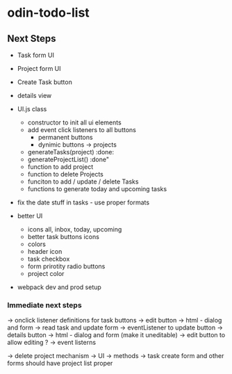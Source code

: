 # odin-todo-list


## Next Steps
- Task form UI
- Project form UI
- Create Task button
- details view
- UI.js class
    - constructor to init all ui elements
    - add event click listeners to all buttons
        - permanent buttons
        - dynimic buttons -> projects 
    - generateTasks(project) :done:
    - generateProjectList() :done"
    - function to add project 
    - function to delete Projects
    - funciton to add / update / delete Tasks
    - functions to generate today and upcoming tasks
- fix the date stuff in tasks - use proper formats

- better UI
    - icons all, inbox, today, upcoming
    - better task buttons icons
    - colors
    - header icon
    - task
        checkbox
    - form
        prirotity radio buttons
    - project color

- webpack dev and prod setup

### Immediate next steps
<!-- -> render Task list -> handle project, today, upcoming, all -->
<!-- -> better way to export and improt so many constants :done: -->
<!-- -> method to create Task DOM and attach onclick listeners -->
<!-- -> methods to delete tasks and projects -->
-> onclick listener definitions for task buttons
    -> edit button
        -> html - dialog and form
        -> read task and update form
        -> eventListener to update button
    -> details button
        -> html - dialog and form (make it uneditable)
        -> edit button to allow editing ?
        -> event listerns
<!-- -> fix date stuff
    -> how does date work in javascript
    -> make task date setter and getter work with that
    -> check where are we using dates -->
<!-- -> function to generate today and upcoming tasks -->
-> delete project mechanism
    -> UI
    -> methods
-> task create form and other forms should have project list proper
